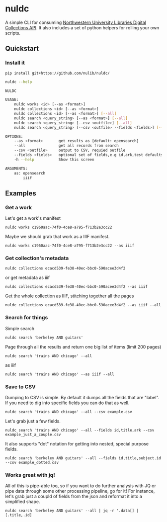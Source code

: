 # nuldc


A simple CLI for consuming [Northwestern University Libraries Digital Collections API](https://dcapi.rdc.library.northwestern.edu/docs/v2/index.html). It also includes a set of python helpers for rolling your own scripts.

## Quickstart

### Install it

`pip install git+https://github.com/nulib/nuldc/`


```bash
nuldc --help

NULDC

USAGE:
    nuldc works <id> [--as <format>]
    nuldc collections <id> [--as <format>]
    nuldc collections <id> [--as <format>] [--all]
    nuldc search <query_string> [--as <format>] [--all]
    nuldc search <query_string> [--csv <outfile>] [--all]
    nuldc search <query_string> [--csv <outfile> --fields <fields>] [--all]

OPTIONS:
    --as <format>       get results as [default: opensearch]
    --all               get all records from search
    --csv <outfile>     output to CSV, requied outfile
    --fields <fields>   optional set of fields,e.g id,ark,test defaults to all
    -h --help           Show this screen

ARGUMENTS:
    as: opensearch
        iiif
```

## Examples

### Get a work

Let's get a work's manifest

`nuldc works c1960aac-74f0-4ce8-a795-f713b2e3cc22`

Maybe we should grab that work as a IIIF manifest.

`nuldc works c1960aac-74f0-4ce8-a795-f713b2e3cc22 --as iiif`

### Get collection's metadata

`nuldc collections ecacd539-fe38-40ec-bbc0-590acee3d4f2`

or get metadata  as iiif

`nuldc collections ecacd539-fe38-40ec-bbc0-590acee3d4f2 --as iiif`

Get the whole collection as IIIF, stitching together all the pages

`nuldc collections ecacd539-fe38-40ec-bbc0-590acee3d4f2 --as iiif --all`

### Search for things

Simple search

`nuldc search 'berkeley AND guitars'`

Page through all the results and return one big list of items (limit 200 pages)

`nuldc search 'trains AND chicago' --all`

as iiif

`nuldc search 'trains AND chicago' --as iiif --all`

### Save to CSV

Dumping to CSV is simple. By default it dumps all the fields that are "label". If you need to dig into
specific fields you can do that as well. 

`nuldc search 'trains AND chicago' --all --csv example.csv`

Let's grab just a few fields. 

`nuldc search 'trains AND chicago' --all --fields id,title,ark --csv example_just_a_couple.csv`

It also supports "dot" notation for getting into nested, special purpose fields.

`nuldc search 'berkeley AND guitars' --all --fields id,title,subject.id --csv example_dotted.csv`

### Works great with jq!

All of this is pipe-able too, so if you want to do further analysis with JQ or pipe data through some other
processing pipeline, go for it! For instance, let's grab just a coupld of fields from the json and reformat it into 
a simplified shape.

`nuldc search 'berkeley AND guitars' --all | jq -r '.data[] | [.title,.id]`

